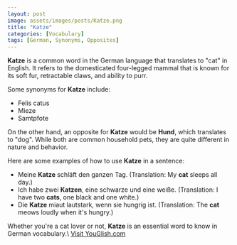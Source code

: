 ```yaml
---
layout: post
image: assets/images/posts/Katze.png
title: "Katze"
categories: [Vocabulary]
tags: [German, Synonyms, Opposites]
---
```


**Katze** is a common word in the German language that translates to "cat" in English. It refers to the domesticated four-legged mammal that is known for its soft fur, retractable claws, and ability to purr.

Some synonyms for **Katze** include:

- Felis catus
- Mieze
- Samtpfote

On the other hand, an opposite for **Katze** would be **Hund**, which translates to "dog". While both are common household pets, they are quite different in nature and behavior.

Here are some examples of how to use **Katze** in a sentence:

- Meine **Katze** schläft den ganzen Tag.
  (Translation: My **cat** sleeps all day.)
- Ich habe zwei **Katzen**, eine schwarze und eine weiße.
  (Translation: I have two **cats**, one black and one white.)
- Die **Katze** miaut lautstark, wenn sie hungrig ist.
  (Translation: The **cat** meows loudly when it's hungry.)

Whether you're a cat lover or not, **Katze** is an essential word to know in German vocabulary.\ <a id="yg-widget-0" class="youglish-widget" data-query="Katze" data-lang="german" data-components="8412" data-auto-start="0" data-bkg-color="theme_light" data-title="How%20to%20pronounce%20Katze%20in%20German"  rel="nofollow" href="https://youglish.com">Visit YouGlish.com</a><script async src="https://youglish.com/public/emb/widget.js" charset="utf-8"></script>